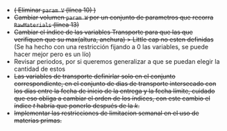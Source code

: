 - ~~( Eliminar ```param V``` (línea 10) )~~
- ~~Cambiar volumen ```param W``` por un conjunto de parametros que recorra ```RawMaterials``` (línea 13)~~
- ~~Cambiar el índice de las variables Transporte para que las que verifiquen que su max(altura, anchura) > Little cap no esten definidas~~ (Se ha hecho con una restricción fijando a $0$ las variables, se puede hacer mejor pero es un lío)
- Revisar periodos, por si queremos generalizar a que se puedan elegir la cantidad de estos
- ~~Las variables de transporte definirlar solo en el conjunto correspondiente, en el conjunto de dias de transporte intersecado con los días entre la fecha de inicio de la entrega y la fecha límite, cuidado que eso obliga a cambiar el orden de los índices, con este cambio el índice $t$ habría que ponerlo después de la $k$.~~
- ~~Implementar las restricciones de limitacion semanal en el uso de materias primas.~~
